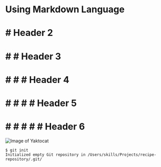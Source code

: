 # Using Markdown Language
# # Header 2
# # # Header 3
# # # # Header 4
# # # # # Header 5
# # # # # # Header 6
![Image of Yaktocat](https://octodex.github.com/images/yaktocat.png)
```
$ git init
Initialized empty Git repository in /Users/skills/Projects/recipe-repository/.git/
```
